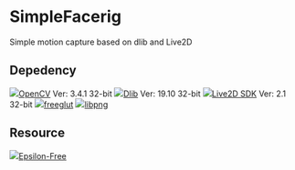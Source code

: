 # SimpleFacerig
Simple motion capture based on dlib and Live2D
## Depedency
<img src="https://opencv.org/assets/theme/logo.png" maxWidth="128px" maxHeight="64px">[OpenCV](https://opencv.org/) Ver: 3.4.1 32-bit
<img src="http://dlib.net/dlib-logo.png" maxWidth="128px" maxHeight="64px">[Dlib](http://dlib.net/) Ver: 19.10 32-bit
<img src="http://www.live2d.com/wp/wp-content/themes/Live2Dv3/images/logo.png" maxWidth="128px" maxHeight="64px">[Live2D SDK](http://www.live2d.com/) Ver: 2.1 32-bit
<img src="http://freeglut.sourceforge.net/images/freeglut_logo.png" maxWidth="128px" maxHeight="64px">[freeglut](http://freeglut.sourceforge.net/)
<img src="http://www.libpng.org/pub/png/img_png/libpng-88x31.png" maxWidth="128px" maxHeight="64px">[libpng](http://www.libpng.org/pub/png/libpng.html)
## Resource
<img src="http://sites.cybernoids.jp/cubism2_en/_/rsrc/1456455454761/samples/epsillon.png" maxWidth="128px" maxHeight="128px">[Epsilon-Free](http://sites.cybernoids.jp/cubism2_en/samples)
